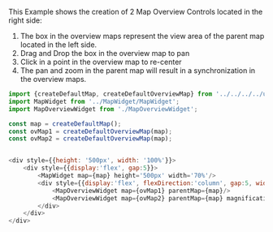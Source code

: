 <p>This Example shows the creation of 2 Map Overview Controls located in the right side:</p>
<ol>
    <li>The box in the overview maps represent the view area of the parent map
        located in the left side.
    </li>
    <li>Drag and Drop the box in the overview map to pan</li>
    <li>Click in a point in the overview map to re-center</li>
    <li>The pan and zoom in the parent map will result in a 
        synchronization in the overview maps.
    </li>
</ol>

```js
import {createDefaultMap, createDefaultOverviewMap} from '../../../../util/map';
import MapWidget from '../MapWidget/MapWidget';
import MapOverviewWidget from './MapOverviewWidget';

const map = createDefaultMap();
const ovMap1 = createDefaultOverviewMap(map);
const ovMap2 = createDefaultOverviewMap(map);


<div style={{height: '500px', width: '100%'}}>
    <div style={{display:'flex', gap:5}}>
        <MapWidget map={map} height='500px' width='70%'/>
        <div style={{display:'flex', flexDirection:'column', gap:5, width:'30%'}}>
            <MapOverviewWidget map={ovMap1} parentMap={map}/>
            <MapOverviewWidget map={ovMap2} parentMap={map} magnification={10}/>
        </div>
    </div>
</div>
```
